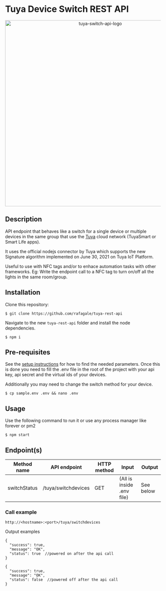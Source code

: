 # Tuya Device Switch REST API

<p align="center">
  <img src="https://raw.githubusercontent.com/rafagale/tuya-rest-api/main/tuya-rest-api.png" width="600px" alt="tuya-switch-api-logo" />
</p>

## Description
API endpoint that behaves like a switch for a single device or multiple devices in the same group that use the [Tuya](http://tuya.com) cloud network (TuyaSmart or Smart Life apps). 

It uses the official nodejs connector by Tuya which supports the new Signature algorithm implemented on June 30, 2021 on Tuya IoT Platform.

Useful to use with NFC tags and/or to enhace automation tasks with other frameworks. Eg: Write the endpoint call to a NFC tag to turn on/off all the lights in the same room/group.


## Installation

Clone this repository:
```
$ git clone https://github.com/rafagale/tuya-rest-api
```

Navigate to the new `tuya-rest-api` folder and install the node dependencies.
```
$ npm i
```

## Pre-requisites
See the [setup instructions](https://github.com/codetheweb/tuyapi/blob/master/docs/SETUP.md) for how to find the needed parameters. Once this is done you need to fill the .env file in the root of the project with your api key, api secret and the virtual ids of your devices. 

Additionally you may need to change the switch method for your device.
```
$ cp sample.env .env && nano .env
```

## Usage
Use the following command to run it or use any process manager like forever or pm2
```
$ npm start
```

## Endpoint(s)

|Method name|API endpoint|HTTP method|Input|Output|
|-----------|------------|-----------|-----|------|
|switchStatus|/tuya/switchdevices|GET|(All is inside .env file)|See below|


### Call example
```
http://<hostname>:<port>/tuya/switchdevices
```

Output examples

```json5
{
  "success": true,
  "message": "OK",
  "status": true  //powered on after the api call
}
```

```json5
{
  "success": true,
  "message": "OK",
  "status": false  //powered off after the api call
}
```